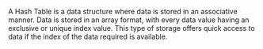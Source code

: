A Hash Table is a data structure where data is stored in an associative manner. Data is stored in an array format, with every data value having an exclusive or unique index value. This type of storage offers quick access to data if the index of the data required is available.

